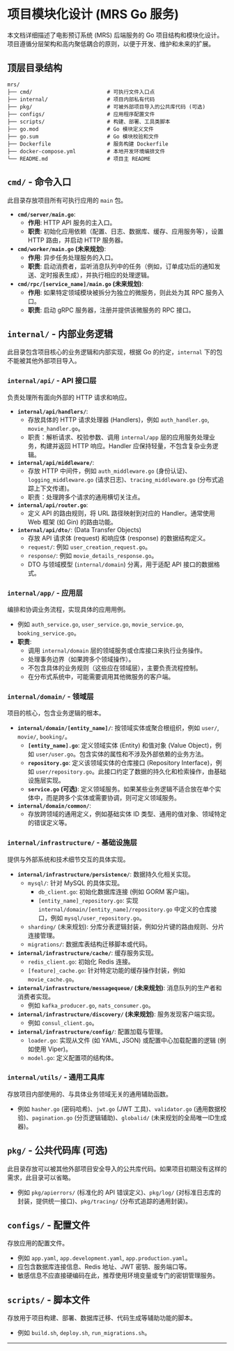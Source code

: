 
# 项目模块化设计 (MRS Go 服务)

本文档详细描述了电影预订系统 (MRS) 后端服务的 Go 项目结构和模块化设计。项目遵循分层架构和高内聚低耦合的原则，以便于开发、维护和未来的扩展。

## 顶层目录结构

```
mrs/
├── cmd/                        # 可执行文件入口点
├── internal/                   # 项目内部私有代码
├── pkg/                        # 可被外部项目导入的公共库代码 (可选)
├── configs/                    # 应用程序配置文件
├── scripts/                    # 构建、部署、工具类脚本
├── go.mod                      # Go 模块定义文件
├── go.sum                      # Go 模块校验和文件
├── Dockerfile                  # 服务构建 Dockerfile
├── docker-compose.yml          # 本地开发环境编排文件
└── README.md                   # 项目主 README
```

## `cmd/` - 命令入口

此目录存放项目所有可执行应用的 `main` 包。

*   **`cmd/server/main.go`**:
    *   **作用**: HTTP API 服务的主入口。
    *   **职责**: 初始化应用依赖（配置、日志、数据库、缓存、应用服务等），设置 HTTP 路由，并启动 HTTP 服务器。
*   **`cmd/worker/main.go` (未来规划)**:
    *   **作用**: 异步任务处理服务的入口。
    *   **职责**: 启动消费者，监听消息队列中的任务（例如，订单成功后的通知发送、定时报表生成），并执行相应的处理逻辑。
*   **`cmd/rpc/[service_name]/main.go` (未来规划)**:
    *   **作用**: 如果特定领域模块被拆分为独立的微服务，则此处为其 RPC 服务入口。
    *   **职责**: 启动 gRPC 服务器，注册并提供该微服务的 RPC 接口。

## `internal/` - 内部业务逻辑

此目录包含项目核心的业务逻辑和内部实现，根据 Go 的约定，`internal` 下的包不能被其他外部项目导入。

### `internal/api/` - API 接口层

负责处理所有面向外部的 HTTP 请求和响应。

*   **`internal/api/handlers/`**:
    *   存放具体的 HTTP 请求处理器 (Handlers)，例如 `auth_handler.go`, `movie_handler.go`。
    *   职责：解析请求、校验参数、调用 `internal/app` 层的应用服务处理业务，构建并返回 HTTP 响应。Handler 应保持轻量，不包含复杂业务逻辑。
*   **`internal/api/middleware/`**:
    *   存放 HTTP 中间件，例如 `auth_middleware.go` (身份认证)、`logging_middleware.go` (请求日志)、`tracing_middleware.go` (分布式追踪上下文传递)。
    *   职责：处理跨多个请求的通用横切关注点。
*   **`internal/api/router.go`**:
    *   定义 API 的路由规则，将 URL 路径映射到对应的 Handler。通常使用 Web 框架 (如 Gin) 的路由功能。
*   **`internal/api/dto/`**: (Data Transfer Objects)
    *   存放 API 请求体 (request) 和响应体 (response) 的数据结构定义。
    *   `request/`: 例如 `user_creation_request.go`。
    *   `response/`: 例如 `movie_details_response.go`。
    *   DTO 与领域模型 (`internal/domain`) 分离，用于适配 API 接口的数据格式。

### `internal/app/` - 应用层

编排和协调业务流程，实现具体的应用用例。

*   例如 `auth_service.go`, `user_service.go`, `movie_service.go`, `booking_service.go`。
*   **职责**:
    *   调用 `internal/domain` 层的领域服务或仓库接口来执行业务操作。
    *   处理事务边界（如果跨多个领域操作）。
    *   不包含具体的业务规则（这些应在领域层），主要负责流程控制。
    *   在分布式系统中，可能需要调用其他微服务的客户端。

### `internal/domain/` - 领域层

项目的核心，包含业务逻辑的根本。

*   **`internal/domain/[entity_name]/`**: 按领域实体或聚合根组织，例如 `user/`, `movie/`, `booking/`。
    *   **`[entity_name].go`**: 定义领域实体 (Entity) 和值对象 (Value Object)，例如 `user/user.go`。包含实体的属性和不涉及外部依赖的业务方法。
    *   **`repository.go`**: 定义该领域实体的仓库接口 (Repository Interface)，例如 `user/repository.go`。此接口约定了数据的持久化和检索操作，由基础设施层实现。
    *   **`service.go` (可选)**: 定义领域服务。如果某些业务逻辑不适合放在单个实体中，而是跨多个实体或需要协调，则可定义领域服务。
*   **`internal/domain/common/`**:
    *   存放跨领域的通用定义，例如基础实体 ID 类型、通用的值对象、领域特定的错误定义等。

### `internal/infrastructure/` - 基础设施层

提供与外部系统和技术细节交互的具体实现。

*   **`internal/infrastructure/persistence/`**: 数据持久化相关实现。
    *   `mysql/`: 针对 MySQL 的具体实现。
        *   `db_client.go`: 初始化数据库连接 (例如 GORM 客户端)。
        *   `[entity_name]_repository.go`: 实现 `internal/domain/[entity_name]/repository.go` 中定义的仓库接口，例如 `mysql/user_repository.go`。
    *   `sharding/` (未来规划): 分库分表逻辑封装，例如分片键的路由规则、分片连接管理。
    *   `migrations/`: 数据库表结构迁移脚本或代码。
*   **`internal/infrastructure/cache/`**: 缓存服务实现。
    *   `redis_client.go`: 初始化 Redis 连接。
    *   `[feature]_cache.go`: 针对特定功能的缓存操作封装，例如 `movie_cache.go`。
*   **`internal/infrastructure/messagequeue/` (未来规划)**: 消息队列的生产者和消费者实现。
    *   例如 `kafka_producer.go`, `nats_consumer.go`。
*   **`internal/infrastructure/discovery/` (未来规划)**: 服务发现客户端实现。
    *   例如 `consul_client.go`。
*   **`internal/infrastructure/config/`**: 配置加载与管理。
    *   `loader.go`: 实现从文件 (如 YAML, JSON) 或配置中心加载配置的逻辑 (例如使用 Viper)。
    *   `model.go`: 定义配置项的结构体。

### `internal/utils/` - 通用工具库

存放项目内部使用的、与具体业务领域无关的通用辅助函数。

*   例如 `hasher.go` (密码哈希)、`jwt.go` (JWT 工具)、`validator.go` (通用数据校验)、`pagination.go` (分页逻辑辅助)、`globalid/` (未来规划的全局唯一ID生成器)。

## `pkg/` - 公共代码库 (可选)

此目录存放可以被其他外部项目安全导入的公共库代码。如果项目初期没有这样的需求，此目录可以省略。

*   例如 `pkg/apierrors/` (标准化的 API 错误定义)、`pkg/log/` (对标准日志库的封装，提供统一接口)、`pkg/tracing/` (分布式追踪的通用封装)。

## `configs/` - 配置文件

存放应用的配置文件。

*   例如 `app.yaml`, `app.development.yaml`, `app.production.yaml`。
*   应包含数据库连接信息、Redis 地址、JWT 密钥、服务端口等。
*   敏感信息不应直接硬编码在此，推荐使用环境变量或专门的密钥管理服务。

## `scripts/` - 脚本文件

存放用于项目构建、部署、数据库迁移、代码生成等辅助功能的脚本。

*   例如 `build.sh`, `deploy.sh`, `run_migrations.sh`。

---
